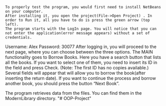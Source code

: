 	To properly test the program, you would first need to install NetBeans on your computer. 
	After installing it, you open the project(File->Open Project) . In order to Run it, all you have to do is press the green arrow (top left).	
	The program starts with the LogIn page. You will notice that you can not enter the application(error message appears) without a set of credentials. 
Username: Alex
Password: 30077
	After logging in, you will proceed to the next page, where you can choose between the three options. The MAIN functionality goes to Borrow Books. Here you have a search button that lists all the books. If you want to select one of them, you need to insert its ID in the field and press Check. (Note: The first ID has no copies available.)
Several fields will appear that will allow you to borrow the book(after inserting the return date). If you want to continue the process and borrow another book, you should press the button “Next Book”.


The program retrieves data from the files. You can find them in the ModernLibrary directory.
"# OOP-Project" 
